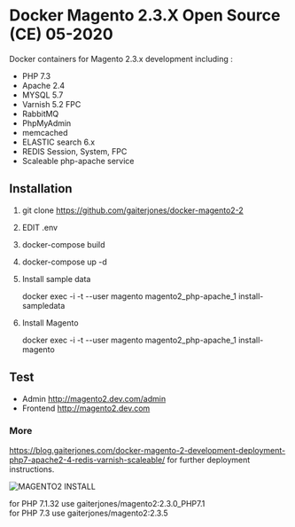 

# Docker Magento 2.3.X Open Source (CE) 05-2020

Docker containers for Magento 2.3.x development including :

  - PHP 7.3
  - Apache 2.4
  - MYSQL 5.7
  - Varnish 5.2 FPC  
  - RabbitMQ  
  - PhpMyAdmin
  - memcached
  - ELASTIC search 6.x
  - REDIS Session, System, FPC
  - Scaleable php-apache service

## Installation

1. git clone https://github.com/gaiterjones/docker-magento2-2  
2. EDIT .env  
3. docker-compose build
4. docker-compose up -d   
5. Install sample data

    docker exec -i -t --user magento magento2_php-apache_1 install-sampledata  

6. Install Magento

    docker exec -i -t --user magento magento2_php-apache_1 install-magento



## Test

 - Admin
http://magento2.dev.com/admin  
 - Frontend
http://magento2.dev.com   

### More

https://blog.gaiterjones.com/docker-magento-2-development-deployment-php7-apache2-4-redis-varnish-scaleable/ for further deployment instructions.

![MAGENTO2 INSTALL](https://blog.gaiterjones.com/dropbox/docker-install-magento235.gif)

for PHP 7.1.32 use gaiterjones/magento2:2.3.0_PHP7.1  
for PHP 7.3 use gaiterjones/magento2:2.3.5  
